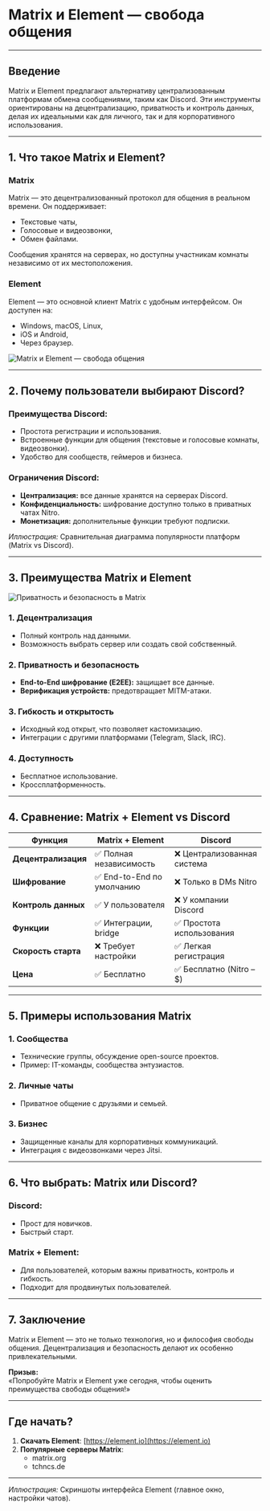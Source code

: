 # Matrix и Element — свобода общения

---

## Введение  

Matrix и Element предлагают альтернативу централизованным платформам обмена сообщениями, таким как Discord. Эти инструменты ориентированы на децентрализацию, приватность и контроль данных, делая их идеальными как для личного, так и для корпоративного использования.  

---

## 1. Что такое Matrix и Element?  

### Matrix  
Matrix — это децентрализованный протокол для общения в реальном времени. Он поддерживает:  
- Текстовые чаты,  
- Голосовые и видеозвонки,  
- Обмен файлами.  

Сообщения хранятся на серверах, но доступны участникам комнаты независимо от их местоположения.

### Element  
Element — это основной клиент Matrix с удобным интерфейсом. Он доступен на:  
- Windows, macOS, Linux,  
- iOS и Android,  
- Через браузер.  

![Matrix и Element — свобода общения](A_visually_appealing_slide_for_a_presentation_with.png)

---

## 2. Почему пользователи выбирают Discord?  

### Преимущества Discord:  
- Простота регистрации и использования.  
- Встроенные функции для общения (текстовые и голосовые комнаты, видеозвонки).  
- Удобство для сообществ, геймеров и бизнеса.  

### Ограничения Discord:  
- **Централизация:** все данные хранятся на серверах Discord.  
- **Конфиденциальность:** шифрование доступно только в приватных чатах Nitro.  
- **Монетизация:** дополнительные функции требуют подписки.  

*Иллюстрация:* Сравнительная диаграмма популярности платформ (Matrix vs Discord).

---

## 3. Преимущества Matrix и Element  

![Приватность и безопасность в Matrix](https://upload.wikimedia.org/wikipedia/commons/thumb/9/95/Matrix_logo.svg/512px-Matrix_logo.svg.png)

### 1. Децентрализация  
- Полный контроль над данными.  
- Возможность выбрать сервер или создать свой собственный.  

### 2. Приватность и безопасность  
- **End-to-End шифрование (E2EE):** защищает все данные.  
- **Верификация устройств:** предотвращает MITM-атаки.  

### 3. Гибкость и открытость  
- Исходный код открыт, что позволяет кастомизацию.  
- Интеграции с другими платформами (Telegram, Slack, IRC).  

### 4. Доступность  
- Бесплатное использование.  
- Кроссплатформенность.  

---

## 4. Сравнение: Matrix + Element vs Discord  

| **Функция**         | **Matrix + Element**             | **Discord**                 |  
|----------------------|----------------------------------|-----------------------------|  
| **Децентрализация** | ✅ Полная независимость          | ❌ Централизованная система |  
| **Шифрование**      | ✅ End-to-End по умолчанию       | ❌ Только в DMs Nitro       |  
| **Контроль данных** | ✅ У пользователя               | ❌ У компании Discord       |  
| **Функции**         | ✅ Интеграции, bridge           | ✅ Простота использования   |  
| **Скорость старта** | ❌ Требует настройки            | ✅ Легкая регистрация       |  
| **Цена**            | ✅ Бесплатно                    | ✅ Бесплатно (Nitro – $)    |  

---

## 5. Примеры использования Matrix  

### 1. Сообщества  
- Технические группы, обсуждение open-source проектов.  
- Пример: IT-команды, сообщества энтузиастов.  

### 2. Личные чаты  
- Приватное общение с друзьями и семьей.  

### 3. Бизнес  
- Защищенные каналы для корпоративных коммуникаций.  
- Интеграция с видеозвонками через Jitsi.  

---

## 6. Что выбрать: Matrix или Discord?  

### Discord:  
- Прост для новичков.  
- Быстрый старт.  

### Matrix + Element:  
- Для пользователей, которым важны приватность, контроль и гибкость.  
- Подходит для продвинутых пользователей.  

---

## 7. Заключение  

Matrix и Element — это не только технология, но и философия свободы общения. Децентрализация и безопасность делают их особенно привлекательными.  

**Призыв:**  
«Попробуйте Matrix и Element уже сегодня, чтобы оценить преимущества свободы общения!»  

---

## Где начать?  

1. **Скачать Element**: [https://element.io](https://element.io)  
2. **Популярные серверы Matrix**:  
   - matrix.org  
   - tchncs.de  

---

*Иллюстрация:* Скриншоты интерфейса Element (главное окно, настройки чатов).  

